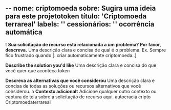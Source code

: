 --
nome: criptomoeda 
sobre: Sugira uma ideia para este projetotoken
título: 'Criptomoeda terrareal'
labels: ''
cessionários: ''
ocorrência automática
---
t
**Sua solicitação de recurso está relacionada a um problema? Por favor, descreva.**
Uma descrição clara e concisa de qual é o problema. Ex. Sempre fico frustrado quando [. criar automaticamente criptomoeda..]

**Describe the solution you'd like**
Uma descrição clara e concisa do que você quer que aconteça.token

**Descreva as alternativas que você considerou**
Uma descrição clara e concisa de todas as soluções ou recursos alternativos que você considerou.
a
**Contexto adicionalt**
Adicione qualquer outro contexto ou captura de tela sobre a solicitação de recurso aqui.
autocracia cripto Criptomoedaterrareal 
